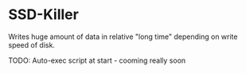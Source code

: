 # SSD-Killer
Writes huge amount of data in relative "long time" depending on write speed of disk.

TODO: Auto-exec script at start - cooming really soon

